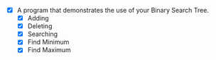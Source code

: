 * [x] A program that demonstrates the use of your Binary Search Tree.
    * [x] Adding
    * [x] Deleting 
    * [x] Searching
    * [x] Find Minimum
    * [x] Find Maximum  